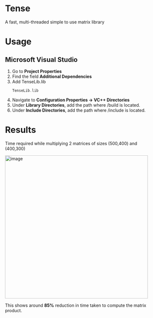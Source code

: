 # Tense
A fast, multi-threaded simple to use matrix library

# Usage
## Microsoft Visual Studio
1) Go to **Project Properties**
2) Find the field **Additional Dependencies**
3) Add TenseLib.lib 
   ```cpp
   TenseLib.lib
   ```
4) Navigate to **Configuration Properties → VC++ Directories**
5) Under **Library Directories**, add the path where /build is located.
6) Under **Include Directories**, add the path where /include is located.
# Results
Time required while multiplying 2 matrices of sizes (500,400) and (400,300)

<img width="470" alt="image" src="https://github.com/user-attachments/assets/64fb7178-c576-4027-ac3f-b83298f3365e" />

This shows around **85%** reduction in time taken to compute the matrix product.
